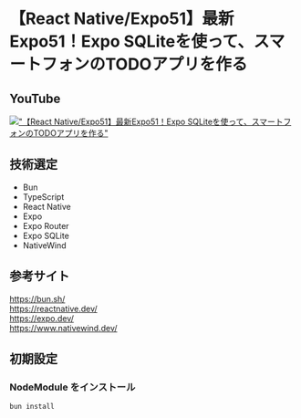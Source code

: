 # 【React Native/Expo51】最新Expo51！Expo SQLiteを使って、スマートフォンのTODOアプリを作る

## YouTube

[!["【React Native/Expo51】最新Expo51！Expo SQLiteを使って、スマートフォンのTODOアプリを作る"](https://i.ytimg.com/vi/6A2uFuJHZGE/maxresdefault.jpg)](https://youtu.be/6A2uFuJHZGE)

## 技術選定

- Bun
- TypeScript
- React Native
- Expo
- Expo Router
- Expo SQLite
- NativeWind

## 参考サイト

https://bun.sh/  
https://reactnative.dev/  
https://expo.dev/  
https://www.nativewind.dev/  

## 初期設定

### NodeModule をインストール

```bash
bun install
```
